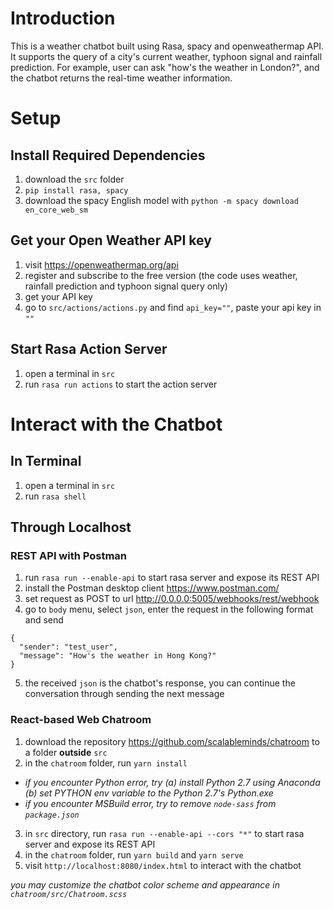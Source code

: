 # Introduction
This is a weather chatbot built using Rasa, spacy and openweathermap API. It supports the query of a city's current weather, typhoon signal and rainfall prediction. For example, user can ask "how's the weather in London?", and the chatbot returns the real-time weather information. 

# Setup
## Install Required Dependencies
1. download the `src` folder
2. `pip install rasa, spacy`
3. download the spacy English model with 
`python -m spacy download en_core_web_sm`

## Get your Open Weather API key
1. visit https://openweathermap.org/api
2. register and subscribe to the free version (the code uses weather, rainfall prediction and typhoon signal query only)
3. get your API key
4. go to `src/actions/actions.py` and find `api_key=""`, paste your api key in `""`

## Start Rasa Action Server
1. open a terminal in `src`
2. run `rasa run actions` to start the action server

# Interact with the Chatbot
## In Terminal
1. open a terminal in `src`
2. run `rasa shell`

<insert image>

## Through Localhost
### REST API with Postman
1. run `rasa run --enable-api` to start rasa server and expose its REST API
2. install the Postman desktop client https://www.postman.com/
3. set request as POST to url http://0.0.0.0:5005/webhooks/rest/webhook
4. go to `body` menu, select `json`, enter the request in the following format and send
  ```
  {
    "sender": "test_user",
    "message": "How's the weather in Hong Kong?"
  }
  ```
5. the received `json` is the chatbot's response, you can continue the conversation through sending the next message

### React-based Web Chatroom
1. download the repository https://github.com/scalableminds/chatroom to a folder **outside** `src`
2. in the `chatroom` folder, run `yarn install` 
  - *if you encounter Python error, try (a) install Python 2.7 using Anaconda (b) set PYTHON env variable to the Python 2.7's Python.exe*
  - *if you encounter MSBuild error, try to remove `node-sass` from `package.json`*
  
3. in `src` directory, run `rasa run --enable-api --cors "*"` to start rasa server and expose its REST API
4. in the `chatroom` folder, run `yarn build` and `yarn serve`
5. visit `http://localhost:8080/index.html` to interact with the chatbot

*you may customize the chatbot color scheme and appearance in `chatroom/src/Chatroom.scss`*
